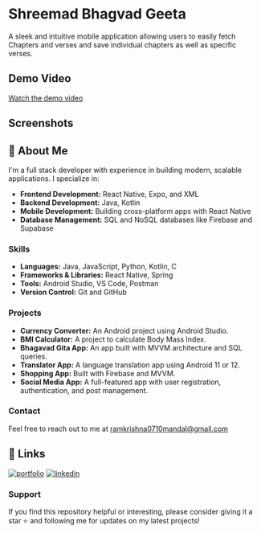 
# Shreemad Bhagvad Geeta

A sleek and intuitive mobile application allowing users to easily fetch Chapters and verses
and save individual chapters as well as specific verses.

## Demo Video
[Watch the demo video](https://hyuskkczickvvtfpmfsi.supabase.co/storage/v1/object/public/uploads/videos/socia%20media%20demo.mp4?t=2024-09-21T05%3A03%3A34.520Z)

## Screenshots


## 🚀 About Me

I'm a full stack developer with experience in building modern, scalable applications. I specialize in:

- **Frontend Development:** React Native, Expo, and XML
- **Backend Development:** Java, Kotlin
- **Mobile Development:** Building cross-platform apps with React Native
- **Database Management:** SQL and NoSQL databases like Firebase and Supabase

### Skills

- **Languages:** Java, JavaScript, Python, Kotlin, C
- **Frameworks & Libraries:** React Native, Spring
- **Tools:** Android Studio, VS Code, Postman
- **Version Control:** Git and GitHub

### Projects

- **Currency Converter:** An Android project using Android Studio.
- **BMI Calculator:** A project to calculate Body Mass Index.
- **Bhagavad Gita App:** An app built with MVVM architecture and SQL queries.
- **Translator App:** A language translation app using Android 11 or 12.
- **Shopping App:** Built with Firebase and MVVM.
- **Social Media App:** A full-featured app with user registration, authentication, and post management.

### Contact

Feel free to reach out to me at [ramkrishna0710mandal@gmail.com](mailto:ramkrishna0710mandal@gmail.com) 

## 🔗 Links
[![portfolio](https://img.shields.io/badge/my_portfolio-000?style=for-the-badge&logo=ko-fi&logoColor=white)](https://hyuskkczickvvtfpmfsi.supabase.co/storage/v1/object/public/uploads/photos/ram-resume.pdf?t=2024-09-19T19%3A42%3A26.873Z)
[![linkedin](https://img.shields.io/badge/linkedin-0A66C2?style=for-the-badge&logo=linkedin&logoColor=white)](https://www.linkedin.com/in/ramkrishna-mandal-787861283/)

### Support

If you find this repository helpful or interesting, please consider giving it a star ⭐ and following me for updates on my latest projects!



